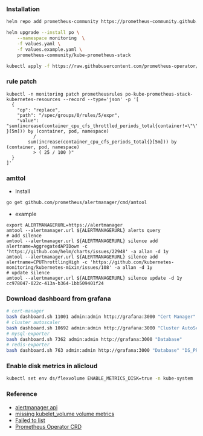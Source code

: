 ### Installation
```bash
helm repo add prometheus-community https://prometheus-community.github.io/helm-charts

helm upgrade --install po \
    --namespace monitoring  \
    -f values.yaml \
    -f values.example.yaml \
    prometheus-community/kube-prometheus-stack

kubectl apply -f https://raw.githubusercontent.com/prometheus-operator/prometheus-operator/master/example/prometheus-operator-crd/monitoring.coreos.com_probes.yaml
```        

### rule patch
```
kubectl -n monitoring patch prometheusrules po-kube-prometheus-stack-kubernetes-resources --record --type='json' -p '[
  {
    "op": "replace",
    "path": "/spec/groups/0/rules/5/expr",
    "value":  "sum(increase(container_cpu_cfs_throttled_periods_total{container!=\"\", }[5m])) by (container, pod, namespace)
          /
        sum(increase(container_cpu_cfs_periods_total{}[5m])) by (container, pod, namespace)
          > ( 25 / 100 )"
  }
]'
```

### amttol
* Install
```bash
go get github.com/prometheus/alertmanager/cmd/amtool
```
* example
```
export ALERTMANAGERURL=https://alertmanager
amtool --alertmanager.url ${ALERTMANAGERURL} alerts query
# add silence
amtool --alertmanager.url ${ALERTMANAGERURL} silence add alertname=AggregatedAPIDown -c 'https://github.com/helm/charts/issues/22948' -a allan -d 1y
amtool --alertmanager.url ${ALERTMANAGERURL} silence add alertname=CPUThrottlingHigh -c 'https://github.com/kubernetes-monitoring/kubernetes-mixin/issues/108' -a allan -d 1y
# update silence
amtool --alertmanager.url ${ALERTMANAGERURL} silence update -d 1y cc978047-022c-413a-b364-1bb509401f24
```

### Download dashboard from grafana
```bash
# cert-manager
bash dashboard.sh 11001 admin:admin http://grafana:3000 "Cert Manager"
# cluster autoscaler
bash dashboard.sh 10692 admin:admin http://grafana:3000 "Cluster AutoScaler"
# mysql-exporter
bash dashboard.sh 7362 admin:admin http://grafana:3000 "Database"
# redis-exporter
bash dashboard.sh 763 admin:admin http://grafana:3000 "Database" "DS_PROM"
```

### Enable disk metrics in alicloud
```bash
kubectl set env ds/flexvolume ENABLE_METRICS_DISK=true -n kube-system
```

### Reference
* [alertmanager api](https://raw.githubusercontent.com/prometheus/alertmanager/master/api/v2/openapi.yaml)
* [missing kubelet_volume volume metrics](https://github.com/rook/rook/issues/1659)
* [Failed to list](https://github.com/prometheus-operator/prometheus-operator/issues/3542)
* [Prometheus Operator CRD](https://github.com/prometheus-operator/prometheus-operator/blob/master/example/prometheus-operator-crd/monitoring.coreos.com_alertmanagers.yaml)

